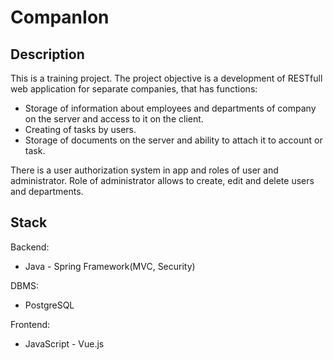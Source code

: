 # CompanIon

## Description

This is a training project. The project objective is a development of RESTfull web application for separate companies, that has functions:
  - Storage of information about employees and departments of company on the server and access to it on the client.
  - Creating of tasks by users.
  - Storage of documents on the server and ability to attach it to account or task.
  
There is a user authorization system in app and roles of user and administrator. Role of administrator allows to create, edit and delete users and departments.

## Stack

 Backend: 
  - Java - Spring Framework(MVC, Security)
 
 DBMS:
  - PostgreSQL
  
 Frontend:
  - JavaScript - Vue.js
 

